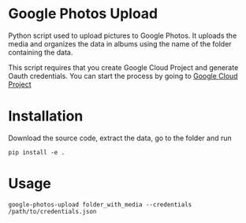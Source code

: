 # Google Photos Upload
Python script used to upload pictures to Google Photos.
It uploads the media and organizes the data in albums using the name
of the folder containing the data.

This script requires that you create Google Cloud Project and generate Oauth credentials.
You can start the process by going to [Google Cloud Project](https://console.cloud.google.com/)

# Installation
Download the source code, extract the data, go to the folder and run

`pip install -e .`

# Usage
```
google-photos-upload folder_with_media --credentials /path/to/credentials.json
```
